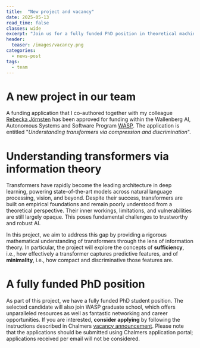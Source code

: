 ```yaml
---
title:  "New project and vacancy"
date: 2025-05-13
read_time: false
classes: wide
excerpt: "Join us for a fully funded PhD position in theoretical machine learning"
header:
  teaser: /images/vacancy.png
categories:
  - news-post
tags:
  - team
---
```


# A new project in our team

A funding application that I co-authored together with my colleague [Rebecka Jörnsten](https://rjornsten.github.io) has been approved for funding
within the Wallenberg AI, Autonomous Systems and Software Program [WASP](https://wasp-sweden.org).
The application is entitled "*Understanding transformers via compression and discrimination*".

# Understanding transformers via information theory

Transformers have rapidly become the leading architecture in deep learning, powering state-of-the-art models across natural language processing, vision, and beyond. Despite their success, transformers are built on empirical foundations and remain poorly understood from a theoretical perspective. Their inner workings, limitations, and vulnerabilities are still largely opaque. This poses fundamental challenges to trustworthy and robust AI.

In this project, we aim to address this gap by providing a rigorous mathematical understanding of transformers through the lens of information theory. In particular, the project will explore the concepts of **sufficiency**, i.e., how effectively a transformer captures predictive features, and of **minimality**, i.e., how compact and discriminative those features are.

# A fully funded PhD position

As part of this project, we have a fully funded PhD student position. The selected
candidate will also join WASP graduate school, which offers unparalleled resources as well
as fantastic networking and career opportunities.
If you are interested, **consider applying** by following the instructions described in
Chalmers
[vacancy announcement](https://www.chalmers.se/en/about-chalmers/work-with-us/vacancies/?rmpage=job&rmjob=13951).
Please note that the applications should be submitted using Chalmers application portal;
applications received per email will not be considered.
